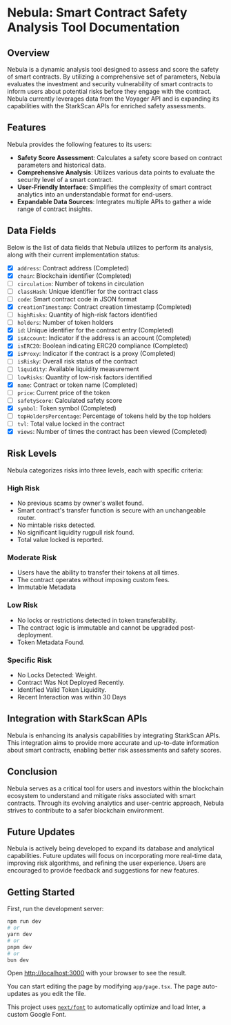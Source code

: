 # Nebula: Smart Contract Safety Analysis Tool Documentation

## Overview

Nebula is a dynamic analysis tool designed to assess and score the safety of smart contracts. By utilizing a comprehensive set of parameters, Nebula evaluates the investment and security vulnerability of smart contracts to inform users about potential risks before they engage with the contract. Nebula currently leverages data from the Voyager API and is expanding its capabilities with the StarkScan APIs for enriched safety assessments.

## Features

Nebula provides the following features to its users:

- **Safety Score Assessment**: Calculates a safety score based on contract parameters and historical data.
- **Comprehensive Analysis**: Utilizes various data points to evaluate the security level of a smart contract.
- **User-Friendly Interface**: Simplifies the complexity of smart contract analytics into an understandable format for end-users.
- **Expandable Data Sources**: Integrates multiple APIs to gather a wide range of contract insights.

## Data Fields

Below is the list of data fields that Nebula utilizes to perform its analysis, along with their current implementation status:

- [x] `address`: Contract address (Completed)
- [x] `chain`: Blockchain identifier (Completed)
- [ ] `circulation`: Number of tokens in circulation
- [ ] `classHash`: Unique identifier for the contract class
- [ ] `code`: Smart contract code in JSON format
- [x] `creationTimestamp`: Contract creation timestamp (Completed)
- [ ] `highRisks`: Quantity of high-risk factors identified
- [ ] `holders`: Number of token holders
- [x] `id`: Unique identifier for the contract entry (Completed)
- [x] `isAccount`: Indicator if the address is an account (Completed)
- [x] `isERC20`: Boolean indicating ERC20 compliance (Completed)
- [x] `isProxy`: Indicator if the contract is a proxy (Completed)
- [ ] `isRisky`: Overall risk status of the contract
- [ ] `liquidity`: Available liquidity measurement
- [ ] `lowRisks`: Quantity of low-risk factors identified
- [x] `name`: Contract or token name (Completed)
- [ ] `price`: Current price of the token
- [ ] `safetyScore`: Calculated safety score
- [x] `symbol`: Token symbol (Completed)
- [ ] `topHoldersPercentage`: Percentage of tokens held by the top holders
- [ ] `tvl`: Total value locked in the contract
- [x] `views`: Number of times the contract has been viewed (Completed)

## Risk Levels

Nebula categorizes risks into three levels, each with specific criteria:

### High Risk

- No previous scams by owner's wallet found.
- Smart contract's transfer function is secure with an unchangeable router.
- No mintable risks detected.
- No significant liquidity rugpull risk found.
- Total value locked is reported.

### Moderate Risk

- Users have the ability to transfer their tokens at all times.
- The contract operates without imposing custom fees.
- Immutable Metadata

### Low Risk

- No locks or restrictions detected in token transferability.
- The contract logic is immutable and cannot be upgraded post-deployment.
- Token Metadata Found.

### Specific Risk

- No Locks Detected: Weight.
- Contract Was Not Deployed Recently.
- Identified Valid Token Liquidity.
- Recent Interaction was within 30 Days

## Integration with StarkScan APIs

Nebula is enhancing its analysis capabilities by integrating StarkScan APIs. This integration aims to provide more accurate and up-to-date information about smart contracts, enabling better risk assessments and safety scores.

## Conclusion

Nebula serves as a critical tool for users and investors within the blockchain ecosystem to understand and mitigate risks associated with smart contracts. Through its evolving analytics and user-centric approach, Nebula strives to contribute to a safer blockchain environment.

## Future Updates

Nebula is actively being developed to expand its database and analytical capabilities. Future updates will focus on incorporating more real-time data, improving risk algorithms, and refining the user experience. Users are encouraged to provide feedback and suggestions for new features.


## Getting Started

First, run the development server:

```bash
npm run dev
# or
yarn dev
# or
pnpm dev
# or
bun dev
```

Open [http://localhost:3000](http://localhost:3000) with your browser to see the result.

You can start editing the page by modifying `app/page.tsx`. The page auto-updates as you edit the file.

This project uses [`next/font`](https://nextjs.org/docs/basic-features/font-optimization) to automatically optimize and load Inter, a custom Google Font.
